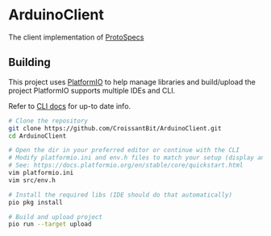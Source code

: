 # ArduinoClient

The client implementation of [ProtoSpecs](https://github.com/CroissantBit/ProtoSpecs)

## Building

This project uses [PlatformIO](https://platformio.org/) to help manage libraries and build/upload the project
PlatformIO supports multiple IDEs and CLI.

Refer to [CLI docs](https://docs.platformio.org/en/latest/core/userguide/index.html) for up-to date info.

```bash
# Clone the repository
git clone https://github.com/CroissantBit/ArduinoClient.git
cd ArduinoClient

# Open the dir in your preferred editor or continue with the CLI
# Modify platformio.ini and env.h files to match your setup (display and board pins)
# See: https://docs.platformio.org/en/stable/core/quickstart.html
vim platformio.ini
vim src/env.h

# Install the required libs (IDE should do that automatically)
pio pkg install

# Build and upload project
pio run --target upload
```

